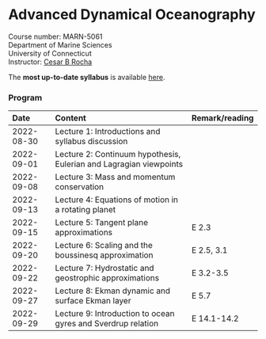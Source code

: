 # Advanced Dynamical Oceanography
Course number: MARN-5061</br>
Department of Marine Sciences</br>
University of Connecticut</br>
Instructor: [Cesar B Rocha](www.cbrocha.com)

The **most up-to-date syllabus** is available [here](./syllabus/MARN5061_SyllabusFall2022.pdf).

<!-- [Instructions and ideas of datasets](./final_project/README.md) for final projects. -->

### Program
| Date          | Content                              | Remark/reading |
|:--------------------------|:---------------------------------|:--------------|
| 2022-08-30    | Lecture 1: Introductions and syllabus discussion      |           |
| 2022-09-01    | Lecture 2: Continuum hypothesis, Eulerian and Lagragian viewpoints      |           |
| 2022-09-08    | Lecture 3: Mass and momentum conservation |      |
| 2022-09-13    | Lecture 4: Equations of motion in a rotating planet |  | 
| 2022-09-15    | Lecture 5: Tangent plane approximations | E 2.3 | 
| 2022-09-20    | Lecture 6: Scaling and the boussinesq approximation | E 2.5, 3.1 | 
| 2022-09-22    | Lecture 7: Hydrostatic and geostrophic approximations | E 3.2-3.5 | 
| 2022-09-27    | Lecture 8: Ekman dynamic and surface Ekman layer | E 5.7 |
| 2022-09-29    | Lecture 9: Introduction to ocean gyres and Sverdrup relation | E 14.1-14.2 |

